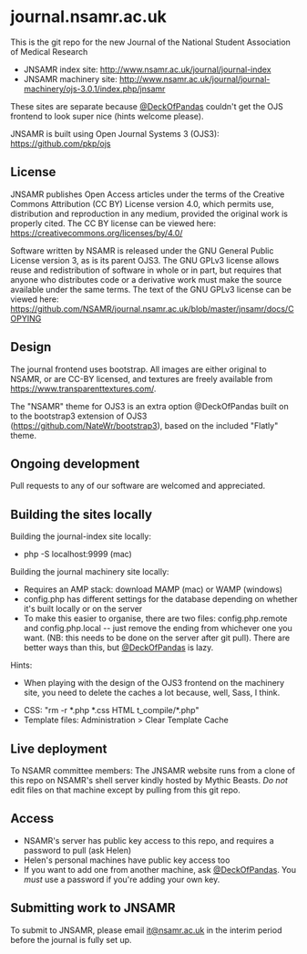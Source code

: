 # journal.nsamr.ac.uk
This is the git repo for the new Journal of the National Student Association of Medical Research
* JNSAMR index site: http://www.nsamr.ac.uk/journal/journal-index
* JNSAMR machinery site: http://www.nsamr.ac.uk/journal/journal-machinery/ojs-3.0.1/index.php/jnsamr

These sites are separate because [@DeckOfPandas](https://github.com/DeckOfPandas) couldn't get the OJS frontend to look super nice (hints welcome please).

JNSAMR is built using Open Journal Systems 3 (OJS3): https://github.com/pkp/ojs

## License
JNSAMR publishes Open Access articles under the terms of the Creative Commons Attribution (CC BY) License version 4.0, which permits use, distribution and reproduction in any medium, provided the original work is properly cited. The CC BY license can be viewed here: https://creativecommons.org/licenses/by/4.0/

Software written by NSAMR is released under the GNU General Public License version 3, as is its parent OJS3. The GNU GPLv3 license allows reuse and redistribution of software in whole or in part, but requires that anyone who distributes code or a derivative work must make the source available under the same terms. The text of the GNU GPLv3 license can be viewed here: https://github.com/NSAMR/journal.nsamr.ac.uk/blob/master/jnsamr/docs/COPYING

## Design
The journal frontend uses bootstrap. All images are either original to NSAMR, or are CC-BY licensed, and textures are freely available from https://www.transparenttextures.com/.

The "NSAMR" theme for OJS3 is an extra option @DeckOfPandas built on to the bootstrap3 extension of OJS3 (https://github.com/NateWr/bootstrap3), based on the included "Flatly" theme.

## Ongoing development
Pull requests to any of our software are welcomed and appreciated.

## Building the sites locally
Building the journal-index site locally:
* php -S localhost:9999 (mac)

Building the journal machinery site locally:
* Requires an AMP stack: download MAMP (mac) or WAMP (windows)
* config.php has different settings for the database depending on whether it's built locally or on the server
* To make this easier to organise, there are two files: config.php.remote and config.php.local -- just remove the ending from whichever one you want. (NB: this needs to be done on the server after git pull). There are better ways than this, but [@DeckOfPandas](https://github.com/DeckOfPandas) is lazy.

Hints:
* When playing with the design of the OJS3 frontend on the machinery site, you need to delete the caches a lot because, well, Sass, I think.
 - CSS: "rm -r \*.php \*.css HTML t_compile/\*.php"
 - Template files: Administration > Clear Template Cache
 
## Live deployment
To NSAMR committee members: The JNSAMR website runs from a clone of this repo on NSAMR's shell server kindly hosted by Mythic Beasts. *Do not* edit files on that machine except by pulling from this git repo.

## Access
* NSAMR's server has public key access to this repo, and requires a password to pull (ask Helen)
* Helen's personal machines have public key access too
* If you want to add one from another machine, ask [@DeckOfPandas](https://github.com/DeckOfPandas). You *must* use a password if you're adding your own key.

## Submitting work to JNSAMR
To submit to JNSAMR, please email it@nsamr.ac.uk in the interim period before the journal is fully set up.
